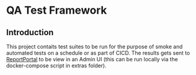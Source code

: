 # QA Test Framework

## Introduction
This project contaits test suites to be run for the purpose of smoke and automated tests on a schedule or as part of CICD.
The results gets sent to [ReportPortal](https://reportportal.io/) to be view in an Admin UI (this can be run locally via the docker-compose script in extras folder).